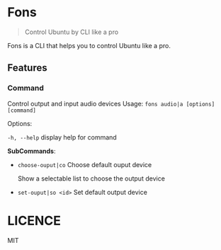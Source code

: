 # Fons

> Control Ubuntu by CLI like a pro

Fons is a CLI that helps you to control Ubuntu like a pro.

## Features

### Command
  Control output and input audio devices
  Usage: `fons audio|a [options] [command]`

  Options:

`-h, --help`  display help for command

  **SubCommands**:
  
  * `choose-ouput|co`   Choose default ouput device
    
    Show a selectable list to choose the output device

  * `set-ouput|so <id>` Set default output device

# LICENCE

MIT
